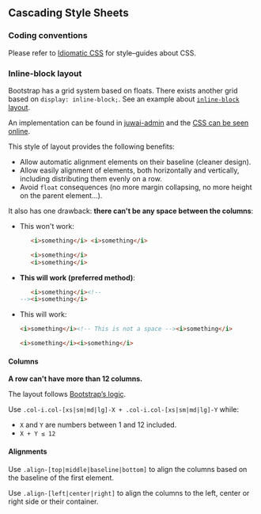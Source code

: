 ## Cascading Style Sheets


### Coding conventions

Please refer to [Idiomatic CSS](https://github.com/necolas/idiomatic-css) for style–guides about CSS.


### Inline-block layout

Bootstrap has a grid system based on floats. There exists another grid based on `display: inline-block;`. See an example about [`inline-block` layout](http://s.codepen.io/arkhi/debug/wabPVK).

An implementation can be found in [juwai-admin](https://github.com/juwai/juwai-admin/blob/master/resources/assets/less/inline-align.less)
and the [CSS can be seen online](http://list.juwai.io/juwai-admin/css/inline-align.css).

This style of layout provides the following benefits:

* Allow automatic alignment elements on their baseline (cleaner design).
* Allow easily alignment of elements, both horizontally and vertically, including distributing them evenly on a row.
* Avoid `float` consequences (no more margin collapsing, no more height on the parent element…).

It also has one drawback: **there can't be any space between the columns**:

* This won't work:

    ```html
       <i>something</i> <i>something</i>
    ```
    ```html
       <i>something</i>
       <i>something</i>
    ```
* **This will work (preferred method)**:

    ```html
       <i>something</i><!--
    --><i>something</i>
    ```
* This will work:

    ```html
    <i>something</i><!-- This is not a space --><i>something</i>
    ```
    ```html
    <i>something</i><i>something</i>
    ```


#### Columns

**A row can't have more than 12 columns.**

The layout follows [Bootstrap’s logic](http://getbootstrap.com/css/#grid-options).

Use `.col-i.col-[xs|sm|md|lg]-X + .col-i.col-[xs|sm|md|lg]-Y` while:

* `X` and `Y` are numbers between 1 and 12 included.
* `X + Y ≤ 12`


#### Alignments

Use `.align-[top|middle|baseline|bottom]` to align the columns based on the baseline of the first element.

Use `.align-[left|center|right]` to align the columns to the left, center or right side or their container.
